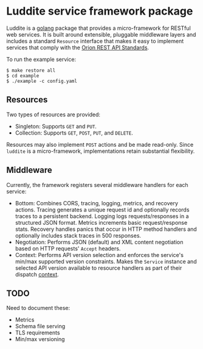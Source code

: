 # Luddite service framework package

Luddite is a [golang][golang] package that provides a micro-framework
for RESTful web services.  It is built around extensible, pluggable
middleware layers and includes a standard `Resource` interface that
makes it easy to implement services that comply with the
[Orion REST API Standards][apistds].

[golang]: http://golang.org/
[apistds]: https://github.com/SpirentOrion/orion-docs/blob/master/api/api-standards.md

To run the example service:

    $ make restore all
    $ cd example
    $ ./example -c config.yaml

## Resources

Two types of resources are provided:

* Singleton: Supports `GET` and `PUT`.
* Collection: Supports `GET`, `POST`, `PUT`, and `DELETE`.

Resources may also implement `POST` actions and be made read-only.
Since `luddite` is a micro-framework, implementations retain
substantial flexibility.

## Middleware

Currently, the framework registers several middleware handlers for
each service:

* Bottom: Combines CORS, tracing, logging, metrics, and recovery
  actions. Tracing generates a unique request id and optionally
  records traces to a persistent backend.  Logging logs
  requests/responses in a structured JSON format.  Metrics
  increments basic request/response stats.  Recovery handles panics
  that occur in HTTP method handlers and optionally includes stack
  traces in 500 responses.
* Negotiation: Performs JSON (default) and XML content negotiation
  based on HTTP requests' `Accept` headers.
* Context: Performs API version selection and enforces the service's
  min/max supported version constraints.  Makes the `Service` instance
  and selected API version available to resource handlers as part of
  their dispatch [context][context].

[context]: http://blog.golang.org/context

## TODO

Need to document these:
* Metrics
* Schema file serving
* TLS requirements
* Min/max versioning
